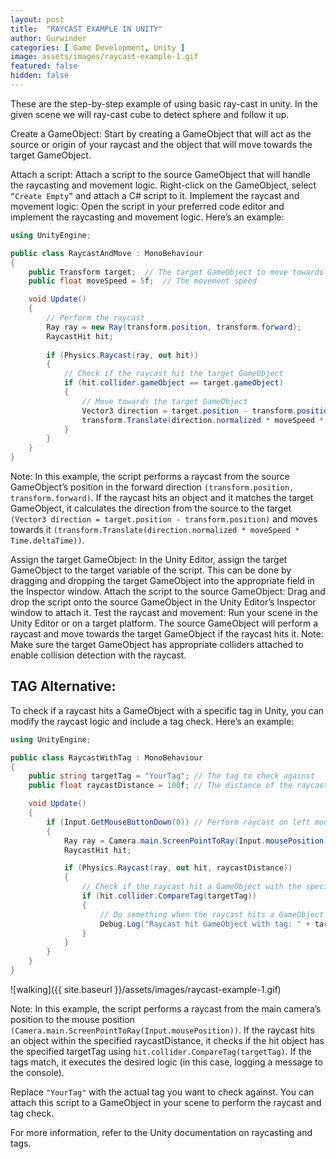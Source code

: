 ```yaml
---
layout: post
title:  "RAYCAST EXAMPLE IN UNITY"
author: Gurwinder
categories: [ Game Development, Unity ]
image: assets/images/raycast-example-1.gif
featured: false
hidden: false
---
```

These are the step-by-step example of using basic ray-cast in unity. In the given scene we will ray-cast cube to detect sphere and follow it up.

Create a GameObject: Start by creating a GameObject that will act as the source or origin of your raycast and the object that will move towards the target GameObject.

Attach a script: Attach a script to the source GameObject that will handle the raycasting and movement logic. Right-click on the GameObject, select `“Create Empty”` and attach a C# script to it.
Implement the raycast and movement logic: Open the script in your preferred code editor and implement the raycasting and movement logic. Here’s an example:

```c#
using UnityEngine;

public class RaycastAndMove : MonoBehaviour
{
    public Transform target;  // The target GameObject to move towards
    public float moveSpeed = 5f;  // The movement speed

    void Update()
    {
        // Perform the raycast
        Ray ray = new Ray(transform.position, transform.forward);
        RaycastHit hit;
        
        if (Physics.Raycast(ray, out hit))
        {
            // Check if the raycast hit the target GameObject
            if (hit.collider.gameObject == target.gameObject)
            {
                // Move towards the target GameObject
                Vector3 direction = target.position - transform.position;
                transform.Translate(direction.normalized * moveSpeed * Time.deltaTime);
            }
        }
    }
}
```
Note: In this example, the script performs a raycast from the source GameObject’s position in the forward direction `(transform.position, transform.forward)`. If the raycast hits an object and it matches the target GameObject, it calculates the direction from the source to the target `(Vector3 direction = target.position - transform.position)` and moves towards it `(transform.Translate(direction.normalized * moveSpeed * Time.deltaTime))`.

Assign the target GameObject: In the Unity Editor, assign the target GameObject to the target variable of the script. This can be done by dragging and dropping the target GameObject into the appropriate field in the Inspector window.
Attach the script to the source GameObject: Drag and drop the script onto the source GameObject in the Unity Editor’s Inspector window to attach it.
Test the raycast and movement: Run your scene in the Unity Editor or on a target platform. The source GameObject will perform a raycast and move towards the target GameObject if the raycast hits it.
Note: Make sure the target GameObject has appropriate colliders attached to enable collision detection with the raycast.

## TAG Alternative:

To check if a raycast hits a GameObject with a specific tag in Unity, you can modify the raycast logic and include a tag check. Here’s an example:

```c#
using UnityEngine;

public class RaycastWithTag : MonoBehaviour
{
    public string targetTag = "YourTag"; // The tag to check against
    public float raycastDistance = 100f; // The distance of the raycast

    void Update()
    {
        if (Input.GetMouseButtonDown(0)) // Perform raycast on left mouse button click
        {
            Ray ray = Camera.main.ScreenPointToRay(Input.mousePosition);
            RaycastHit hit;

            if (Physics.Raycast(ray, out hit, raycastDistance))
            {
                // Check if the raycast hit a GameObject with the specified tag
                if (hit.collider.CompareTag(targetTag))
                {
                    // Do something when the raycast hits a GameObject with the specified tag
                    Debug.Log("Raycast hit GameObject with tag: " + targetTag);
                }
            }
        }
    }
}
```

![walking]({{ site.baseurl }}/assets/images/raycast-example-1.gif)

Note: In this example, the script performs a raycast from the main camera’s position to the mouse position `(Camera.main.ScreenPointToRay(Input.mousePosition))`. If the raycast hits an object within the specified raycastDistance, it checks if the hit object has the specified targetTag using `hit.collider.CompareTag(targetTag)`. If the tags match, it executes the desired logic (in this case, logging a message to the console).

Replace `"YourTag"` with the actual tag you want to check against. You can attach this script to a GameObject in your scene to perform the raycast and tag check.

For more information, refer to the Unity documentation on raycasting and tags.